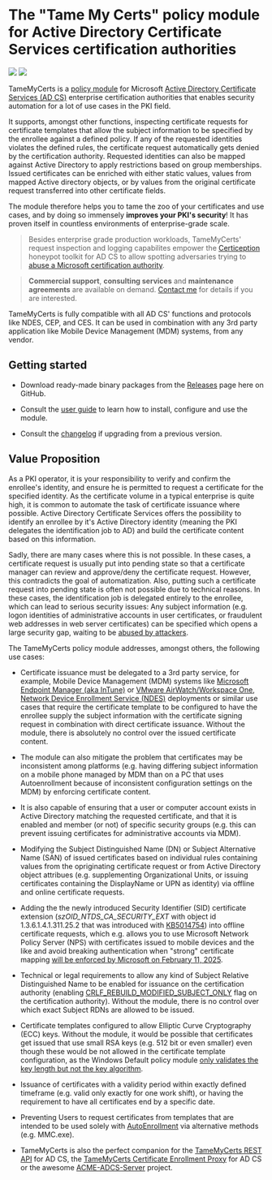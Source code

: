 # The "Tame My Certs" policy module for Active Directory Certificate Services certification authorities

![](https://github.com/Sleepw4lker/TameMyCerts/actions/workflows/main.yml/badge.svg?branch=main&event=push)&nbsp;![](https://github.com/Sleepw4lker/TameMyCerts/actions/workflows/xunit.yml/badge.svg?branch=main&event=push)

TameMyCerts is a [policy module](https://docs.microsoft.com/en-us/windows/win32/seccrypto/certificate-services-architecture) for Microsoft [Active Directory Certificate Services (AD CS)](https://docs.microsoft.com/en-us/windows/win32/seccrypto/certificate-services) enterprise certification authorities that enables security automation for a lot of use cases in the PKI field.

It supports, amongst other functions, inspecting certificate requests for certificate templates that allow the subject information to be specified by the enrollee against a defined policy. If any of the requested identities violates the defined rules, the certificate request automatically gets denied by the certification authority. Requested identities can also be mapped against Active Directory to apply restrictions based on group memberships. Issued certificates can be enriched with either static values, values from mapped Active directory objects, or by values from the original certificate request transferred into other certificate fields.

The module therefore helps you to tame the zoo of your certificates and use cases, and by doing so immensely **improves your PKI's security**! It has proven itself in countless environments of enterprise-grade scale.

> Besides enterprise grade production workloads, TameMyCerts' request inspection and logging capabilites empower the [Certiception](https://github.com/srlabs/Certiception) honeypot toolkit for AD CS to allow spotting adversaries trying to [abuse a Microsoft certification authority](https://posts.specterops.io/certified-pre-owned-d95910965cd2).

> **Commercial support**, **consulting services** and **maintenance agreements** are available on demand. [Contact me](https://www.gradenegger.eu/en/imprint/) for details if you are interested.

TameMyCerts is fully compatible with all AD CS' functions and protocols like NDES, CEP, and CES. It can be used in combination with any 3rd party application like Mobile Device Management (MDM) systems, from any vendor.

## Getting started

- Download ready-made binary packages from the [Releases](https://github.com/Sleepw4lker/TameMyCerts/releases) page here on GitHub.

- Consult the [user guide](https://docs.tamemycerts.com) to learn how to install, configure and use the module.

- Consult the [changelog](CHANGELOG.md) if upgrading from a previous version.

## Value Proposition

As a PKI operator, it is your responsibility to verify and confirm the enrollee's identity, and ensure he is permitted to request a certificate for the specified identity. As the certificate volume in a typical enterprise is quite high, it is common to automate the task of certificate issuance where possible. Active Directory Certificate Services offers the possibility to identify an enrollee by it's Active Directory identity (meaning the PKI delegates the identification job to AD) and build the certificate content based on this information.

Sadly, there are many cases where this is not possible. In these cases, a certificate request is usually put into pending state so that a certificate manager can review and approve/deny the certificate request. However, this contradicts the goal of automatization. Also, putting such a certificate request into pending state is often not possible due to technical reasons. In these cases, the identification job is delegated entirely to the enrollee, which can lead to serious security issues: Any subject information (e.g. logon identities of administrative accounts in user certificates, or fraudulent web addresses in web server certificates) can be specified which opens a large security gap, waiting to be [abused by attackers](https://www.gradenegger.eu/en/from-zero-to-enterprise-administrator-through-the-network-device-registration-service-ndes/).

The TameMyCerts policy module addresses, amongst others, the following use cases:

- Certificate issuance must be delegated to a 3rd party service, for example, Mobile Device Management (MDM) systems like [Microsoft Endpoint Manager (aka InTune)](https://www.microsoft.com/en-us/security/business/microsoft-endpoint-manager) or [VMware AirWatch/Workspace One](https://www.vmware.com/content/vmware/vmware-published-sites/de/products/workspace-one.html.html), [Network Device Enrollment Service (NDES)](https://social.technet.microsoft.com/wiki/contents/articles/9063.active-directory-certificate-services-ad-cs-network-device-enrollment-service-ndes.aspx) deployments or similar use cases that require the certificate template to be configured to have the enrollee supply the subject information with the certificate signing request in combination with direct certificate issuance. Without the module, there is absolutely no control over the issued certificate content.

- The module can also mitigate the problem that certificates may be inconsistent among platforms (e.g. having differing subject information on a mobile phone managed by MDM than on a PC that uses Autoenrollment because of inconsistent configuration settings on the MDM) by enforcing certificate content.

- It is also capable of ensuring that a user or computer account exists in Active Directory matching the requested certificate, and that it is enabled and member (or not) of specific security groups (e.g. this can prevent issuing certificates for administrative accounts via MDM).

- Modifying the Subject Distinguished Name (DN) or Subject Alternative Name (SAN) of issued certificates based on individual rules containing values from the opriginating certificate request or from Active Directory object attribues (e.g. supplementing Organizational Units, or issuing certificates containing the DisplayName or UPN as identity) via offline and online certificate requests.

- Adding the the newly introduced Security Identifier (SID) certificate extension (_szOID_NTDS_CA_SECURITY_EXT_ with object id 1.3.6.1.4.1.311.25.2 that was introduced with [KB5014754](https://support.microsoft.com/en-us/topic/kb5014754-certificate-based-authentication-changes-on-windows-domain-controllers-ad2c23b0-15d8-4340-a468-4d4f3b188f16)) into offline certificate requests, which e.g. allows you to use Microsoft Network Policy Server (NPS) with certificates issued to mobile devices and the like and avoid breaking authentication when "strong" certificate mapping [will be enforced by Microsoft on February 11, 2025](https://support.microsoft.com/en-us/topic/kb5014754-certificate-based-authentication-changes-on-windows-domain-controllers-ad2c23b0-15d8-4340-a468-4d4f3b188f16#bkmk_fullenforcemode).

- Technical or legal requirements to allow any kind of Subject Relative Distinguished Name to be enabled for issuance on the certification authority (enabling [CRLF_REBUILD_MODIFIED_SUBJECT_ONLY](https://www.gradenegger.eu/en/use-of-undefined-relative-distinguished-names-rdn-in-issued-certificates/) flag on the certification authority). Without the module, there is no control over which exact Subject RDNs are allowed to be issued.

- Certificate templates configured to allow Elliptic Curve Cryptography (ECC) keys. Without the module, it would be possible that certificates get issued that use small RSA keys (e.g. 512 bit or even smaller) even though these would be not allowed in the certificate template configuration, as the Windows Default policy module [only validates the key length but not the key algorithm](https://www.gradenegger.eu/en/key-algorithm-is-not-checked-by-the-policy-module/).

- Issuance of certificates with a validity period within exactly defined timeframe (e.g. valid only exactly for one work shift), or having the requirement to have all certificates end by a specific date.

- Preventing Users to request certificates from templates that are intended to be used solely with [AutoEnrollment](https://www.gradenegger.eu/en/basics-manual-and-automatic-certificate-request-via-lightweight-directory-access-protocol-ldap-and-remote-procedure-call-distributed-common-object-model-rpc-dcom/) via alternative methods (e.g. MMC.exe).

- TameMyCerts is also the perfect companion for the [TameMyCerts REST API](https://github.com/Sleepw4lker/TameMyCerts.REST) for AD CS, the [TameMyCerts Certificate Enrollment Proxy](https://github.com/Sleepw4lker/TameMyCerts.WSTEP) for AD CS or the awesome [ACME-ADCS-Server](https://github.com/glatzert/ACME-Server-ADCS) project.
